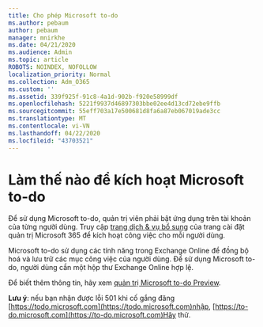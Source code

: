 ```yaml
---
title: Cho phép Microsoft to-do
ms.author: pebaum
author: pebaum
manager: mnirkhe
ms.date: 04/21/2020
ms.audience: Admin
ms.topic: article
ROBOTS: NOINDEX, NOFOLLOW
localization_priority: Normal
ms.collection: Adm_O365
ms.custom: ''
ms.assetid: 339f925f-91c8-4a1d-902b-f920e58999df
ms.openlocfilehash: 5221f9937d46897303bbe02ee4d13cd72ebe9ffb
ms.sourcegitcommit: 55eff703a17e500681d8fa6a87eb067019ade3cc
ms.translationtype: MT
ms.contentlocale: vi-VN
ms.lasthandoff: 04/22/2020
ms.locfileid: "43703521"
---
```

# <a name="how-to-enable-microsoft-to-do"></a>Làm thế nào để kích hoạt Microsoft to-do

Để sử dụng Microsoft to-do, quản trị viên phải bật ứng dụng trên tài khoản của từng người dùng. Truy cập [trang dịch &amp; vụ bổ sung](https://portal.office.com/adminportal/home#/Settings/ServicesAndAddIns) của trang cài đặt quản trị Microsoft 365 để kích hoạt công việc cho mỗi người dùng.
  
Microsoft to-do sử dụng các tính năng trong Exchange Online để đồng bộ hoá và lưu trữ các mục công việc của người dùng. Để sử dụng Microsoft to-do, người dùng cần một hộp thư Exchange Online hợp lệ.
  
Để biết thêm thông tin, hãy xem [quản trị Microsoft to-do Preview](https://support.office.com/article/490c1a8c-2333-4952-8125-841afadb9620.aspx).
  
 **Lưu ý**: nếu bạn nhận được lỗi 501 khi cố gắng đăng [https://todo.microsoft.com](https://todo.microsoft.com)nhập, [https://to-do.microsoft.com](https://to-do.microsoft.com)Hãy thử.
  

